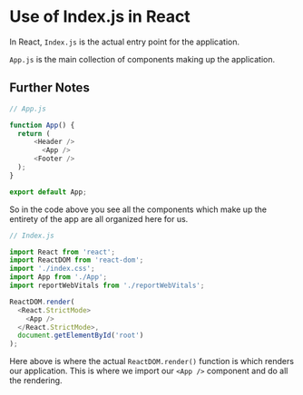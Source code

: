 # Use of Index.js in React

In React, `Index.js` is the actual entry point for the application. 

`App.js` is the main collection of components making up the application.

## Further Notes

```javascript
// App.js

function App() {
  return (
      <Header />
        <App />
      <Footer />
  );
}

export default App;
```

So in the code above you see all the components which make up the entirety of the app are all organized here for us.

```javascript
// Index.js

import React from 'react';
import ReactDOM from 'react-dom';
import './index.css';
import App from './App';
import reportWebVitals from './reportWebVitals';

ReactDOM.render(
  <React.StrictMode>
    <App />
  </React.StrictMode>,
  document.getElementById('root')
);
```

Here above is where the actual `ReactDOM.render()` function is which renders our application. This is where we import our `<App />` component and do all the rendering. 